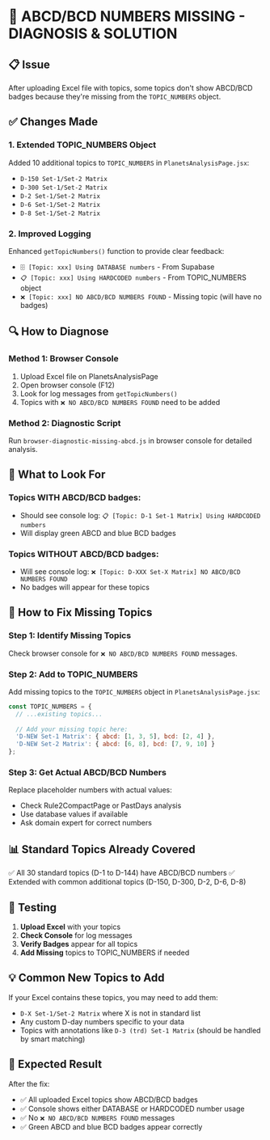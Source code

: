 # 🔧 ABCD/BCD NUMBERS MISSING - DIAGNOSIS & SOLUTION

## 📋 **Issue**
After uploading Excel file with topics, some topics don't show ABCD/BCD badges because they're missing from the `TOPIC_NUMBERS` object.

## ✅ **Changes Made**

### 1. **Extended TOPIC_NUMBERS Object**
Added 10 additional topics to `TOPIC_NUMBERS` in `PlanetsAnalysisPage.jsx`:
- `D-150 Set-1/Set-2 Matrix`
- `D-300 Set-1/Set-2 Matrix` 
- `D-2 Set-1/Set-2 Matrix`
- `D-6 Set-1/Set-2 Matrix`
- `D-8 Set-1/Set-2 Matrix`

### 2. **Improved Logging**
Enhanced `getTopicNumbers()` function to provide clear feedback:
- `🗄️ [Topic: xxx] Using DATABASE numbers` - From Supabase
- `📋 [Topic: xxx] Using HARDCODED numbers` - From TOPIC_NUMBERS object
- `❌ [Topic: xxx] NO ABCD/BCD NUMBERS FOUND` - Missing topic (will have no badges)

## 🔍 **How to Diagnose**

### **Method 1: Browser Console**
1. Upload Excel file on PlanetsAnalysisPage
2. Open browser console (F12)
3. Look for log messages from `getTopicNumbers()`
4. Topics with `❌ NO ABCD/BCD NUMBERS FOUND` need to be added

### **Method 2: Diagnostic Script**
Run `browser-diagnostic-missing-abcd.js` in browser console for detailed analysis.

## 🎯 **What to Look For**

### **Topics WITH ABCD/BCD badges:**
- Should see console log: `📋 [Topic: D-1 Set-1 Matrix] Using HARDCODED numbers`
- Will display green ABCD and blue BCD badges

### **Topics WITHOUT ABCD/BCD badges:**
- Will see console log: `❌ [Topic: D-XXX Set-X Matrix] NO ABCD/BCD NUMBERS FOUND`
- No badges will appear for these topics

## 🔧 **How to Fix Missing Topics**

### **Step 1: Identify Missing Topics**
Check browser console for `❌ NO ABCD/BCD NUMBERS FOUND` messages.

### **Step 2: Add to TOPIC_NUMBERS**
Add missing topics to the `TOPIC_NUMBERS` object in `PlanetsAnalysisPage.jsx`:

```javascript
const TOPIC_NUMBERS = {
  // ...existing topics...
  
  // Add your missing topic here:
  'D-NEW Set-1 Matrix': { abcd: [1, 3, 5], bcd: [2, 4] },
  'D-NEW Set-2 Matrix': { abcd: [6, 8], bcd: [7, 9, 10] }
};
```

### **Step 3: Get Actual ABCD/BCD Numbers**
Replace placeholder numbers with actual values:
- Check Rule2CompactPage or PastDays analysis
- Use database values if available
- Ask domain expert for correct numbers

## 📊 **Standard Topics Already Covered**
✅ All 30 standard topics (D-1 to D-144) have ABCD/BCD numbers
✅ Extended with common additional topics (D-150, D-300, D-2, D-6, D-8)

## 🚀 **Testing**

1. **Upload Excel** with your topics
2. **Check Console** for log messages
3. **Verify Badges** appear for all topics
4. **Add Missing** topics to TOPIC_NUMBERS if needed

## 💡 **Common New Topics to Add**

If your Excel contains these topics, you may need to add them:
- `D-X Set-1/Set-2 Matrix` where X is not in standard list
- Any custom D-day numbers specific to your data
- Topics with annotations like `D-3 (trd) Set-1 Matrix` (should be handled by smart matching)

## 🎯 **Expected Result**

After the fix:
- ✅ All uploaded Excel topics show ABCD/BCD badges
- ✅ Console shows either DATABASE or HARDCODED number usage
- ✅ No `❌ NO ABCD/BCD NUMBERS FOUND` messages
- ✅ Green ABCD and blue BCD badges appear correctly
